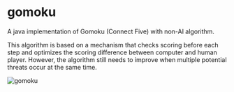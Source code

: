 # gomoku
A java implementation of Gomoku (Connect Five) with non-AI algorithm.<p>
This algorithm is based on a mechanism that checks scoring before each step and optimizes the scoring difference between computer and human player. However, the algorithm still needs to improve when multiple potential threats occur at the same time.

![gomoku](https://user-images.githubusercontent.com/26239939/35479089-0305f7b0-03bc-11e8-82e1-699ed8365e62.png)
